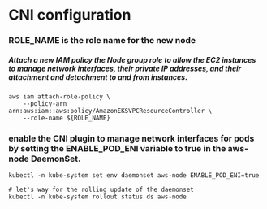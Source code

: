 # CNI configuration
### ROLE_NAME is the role name for the new node
##### Attach a new IAM policy the Node group role to allow the EC2 instances to manage network interfaces, their private IP addresses, and their attachment and detachment to and from instances.  
```
aws iam attach-role-policy \
    --policy-arn arn:aws:iam::aws:policy/AmazonEKSVPCResourceController \
    --role-name ${ROLE_NAME}
```
### enable the CNI plugin to manage network interfaces for pods by setting the ENABLE_POD_ENI variable to true in the aws-node DaemonSet.  
```
kubectl -n kube-system set env daemonset aws-node ENABLE_POD_ENI=true

# let's way for the rolling update of the daemonset
kubectl -n kube-system rollout status ds aws-node
```
